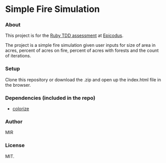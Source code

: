 Simple Fire Simulation
=======================

### About
This project is for the [Ruby TDD assessment](http://www.learnhowtoprogram.com/lessons/ruby-oo-assessment) at [Epicodus](http://www.epicodus.com/).

The project is a simple fire simulation given user inputs for size of area in acres, percent of acres on fire, percent of acres with forests and the count of iterations.

### Setup
Clone this repository or download the .zip and open up the index.html file in the browser.

### Dependencies (included in the repo)
* [colorize](https://github.com/fazibear/colorize)

### Author
MIR

### License
MIT.

